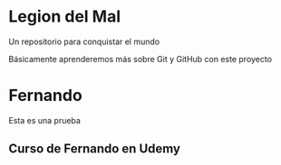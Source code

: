 # Legion del Mal
Un repositorio para conquistar el mundo

Básicamente aprenderemos más sobre Git y GitHub con este proyecto


# Fernando

Esta es una prueba

## Curso de Fernando en Udemy
